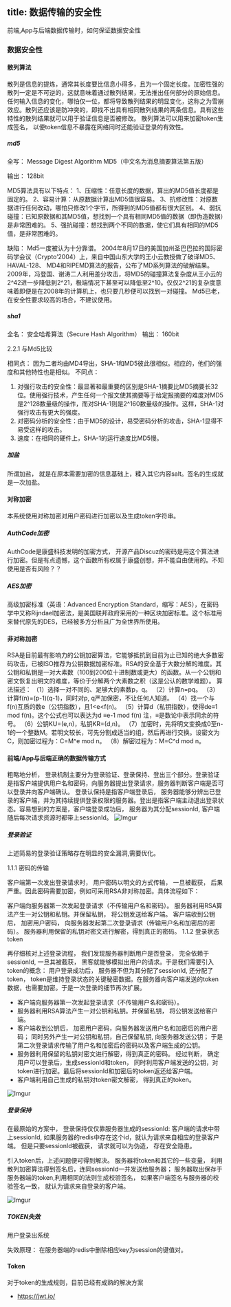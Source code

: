 title: 数据传输的安全性
---

前端,App与后端数据传输时，如何保证数据安全性

### 数据安全性

#### 散列算法

散列是信息的提炼，通常其长度要比信息小得多，且为一个固定长度。加密性强的散列一定是不可逆的，这就意味着通过散列结果，无法推出任何部分的原始信息。任何输入信息的变化，哪怕仅一位，都将导致散列结果的明显变化，这称之为雪崩效应。散列还应该是防冲突的，即找不出具有相同散列结果的两条信息。具有这些特性的散列结果就可以用于验证信息是否被修改。
散列算法可以用来加密token生成签名， 以便token信息不暴露在网络同时还能验证登录的有效性。

#####  md5

全写： Message Digest Algorithm MD5（中文名为消息摘要算法第五版）

输出： 128bit

MD5算法具有以下特点：
1、压缩性：任意长度的数据，算出的MD5值长度都是固定的。
2、容易计算：从原数据计算出MD5值很容易。
3、抗修改性：对原数据进行任何改动，哪怕只修改1个字节，所得到的MD5值都有很大区别。
4、弱抗碰撞：已知原数据和其MD5值，想找到一个具有相同MD5值的数据（即伪造数据）是非常困难的。
5、强抗碰撞：想找到两个不同的数据，使它们具有相同的MD5值，是非常困难的。

缺陷：
Md5一度被认为十分靠谱。
2004年8月17日的美国加州圣巴巴拉的国际密码学会议（Crypto’2004）上，来自中国山东大学的王小云教授做了破译MD5、HAVAL-128、 MD4和RIPEMD算法的报告，公布了MD系列算法的破解结果。
2009年，冯登国、谢涛二人利用差分攻击，将MD5的碰撞算法复杂度从王小云的2^42进一步降低到2^21，极端情况下甚至可以降低至2^10。仅仅2^21的复杂度意味着即便是在2008年的计算机上，也只要几秒便可以找到一对碰撞。
Md5已老， 在安全性要求较高的场合，不建议使用。

##### sha1

全名： 安全哈希算法（Secure Hash Algorithm）
输出： 160bit

2.2.1 与Md5比较

相同点：
因为二者均由MD4导出，SHA-1和MD5彼此很相似。相应的，他们的强度和其他特性也是相似。
不同点：
1. 对强行攻击的安全性：最显著和最重要的区别是SHA-1摘要比MD5摘要长32 位。使用强行技术，产生任何一个报文使其摘要等于给定报摘要的难度对MD5是2^128数量级的操作，而对SHA-1则是2^160数量级的操作。这样，SHA-1对强行攻击有更大的强度。
2. 对密码分析的安全性：由于MD5的设计，易受密码分析的攻击，SHA-1显得不易受这样的攻击。
3. 速度：在相同的硬件上，SHA-1的运行速度比MD5慢。

##### 加盐

所谓加盐， 就是在原本需要加密的信息基础上，糅入其它内容salt。签名的生成就是一次加盐。

#### 对称加密

本系统使用对称加密对用户密码进行加密以及生成token字符串。

##### AuthCode加密

AuthCode是康盛科技发明的加密方式， 开源产品Discuz的密码是用这个算法进行加密。但是有点遗憾，这个函数所有权属于康盛创想，并不能自由使用的。不知使用是否有风险？？

##### AES加密

高级加密标准（英语：Advanced Encryption Standard，缩写：AES），在密码学中又称Rijndael加密法，是美国联邦政府采用的一种区块加密标准。这个标准用来替代原先的DES，已经被多方分析且广为全世界所使用。

#### 非对称加密

RSA是目前最有影响力的公钥加密算法，它能够抵抗到目前为止已知的绝大多数密码攻击，已被ISO推荐为公钥数据加密标准。RSA的安全基于大数分解的难度。其公钥和私钥是一对大素数（100到200位十进制数或更大）的函数。从一个公钥和密文恢复出明文的难度，等价于分解两个大素数之积（这是公认的数学难题）。
算法描述：
（1）选择一对不同的、足够大的素数p，q。
（2）计算n=pq。
（3）计算f(n)=(p-1)(q-1)，同时对p, q严加保密，不让任何人知道。
（4）找一个与f(n)互质的数e（公钥指数），且1<e<f(n)。
（5）计算d（私钥指数），使得de≡1 mod f(n)。这个公式也可以表达为d ≡e-1 mod f(n)
注，≡是数论中表示同余的符号。
（6）公钥KU=(e,n)，私钥KR=(d,n)。
（7）加密时，先将明文变换成0至n-1的一个整数M。若明文较长，可先分割成适当的组，然后再进行交换。设密文为C，则加密过程为：C=M^e mod n。
（8）解密过程为：M=C^d mod n。


#### 前端/App与后端正确的数据传输方式

粗略地分析， 登录机制主要分为登录验证、登录保持、登出三个部分。登录验证是指客户端提供用户名和密码，向服务器提出登录请求，服务器判断客户端是否可以登录并向客户端确认。 登录认保持是指客户端登录后， 服务器能够分辨出已登录的客户端，并为其持续提供登录权限的服务器。登出是指客户端主动退出登录状态。容易想到的方案是，客户端登录成功后， 服务器为其分配sessionId, 客户端随后每次请求资源时都带上sessionId。
![Imgur](http://i.imgur.com/w02MJ76.png)

##### 登录验证

上述简易的登录验证策略存在明显的安全漏洞,需要优化。

 

1.1.1 密码的传输

客户端第一次发出登录请求时， 用户密码以明文的方式传输， 一旦被截获， 后果严重。因此密码需要加密，例如可采用RSA非对称加密。具体流程如下：

客户端向服务器第一次发起登录请求（不传输用户名和密码）。
服务器利用RSA算法产生一对公钥和私钥。并保留私钥， 将公钥发送给客户端。
客户端收到公钥后， 加密用户密码， 向服务器发起第二次登录请求（传输用户名和加密后的密码）。
服务器利用保留的私钥对密文进行解密，得到真正的密码。
1.1.2 登录状态token

再仔细核对上述登录流程， 我们发现服务器判断用户是否登录， 完全依赖于sessionId, 一旦其被截获， 黑客就能够模拟出用户的请求。于是我们需要引入token的概念： 用户登录成功后， 服务器不但为其分配了sessionId, 还分配了token， token是维持登录状态的关键秘密数据。在服务器向客户端发送的token数据，也需要加密。于是一次登录的细节再次扩展。

* 客户端向服务器第一次发起登录请求（不传输用户名和密码）。
* 服务器利用RSA算法产生一对公钥和私钥。并保留私钥， 将公钥发送给客户端。
* 客户端收到公钥后， 加密用户密码，向服务器发送用户名和加密后的用户密码； 同时另外产生一对公钥和私钥，自己保留私钥, 向服务器发送公钥； 于是第二次登录请求传输了用户名和加密后的密码以及客户端生成的公钥。
* 服务器利用保留的私钥对密文进行解密，得到真正的密码。 经过判断， 确定用户可以登录后，生成sessionId和token， 同时利用客户端发送的公钥，对token进行加密。最后将sessionId和加密后的token返还给客户端。
* 客户端利用自己生成的私钥对token密文解密， 得到真正的token。

![Imgur](http://i.imgur.com/fypApom.png)

##### 登录保持

在最原始的方案中， 登录保持仅仅靠服务器生成的sessionId: 客户端的请求中带上sessionId, 如果服务器的redis中存在这个id，就认为请求来自相应的登录客户端。 但是只要sessionId被截获， 请求就可以为伪造， 存在安全隐患。

引入token后，上述问题便可得到解决。 服务器将token和其它的一些变量， 利用散列加密算法得到签名后，连同sessionId一并发送给服务器； 服务器取出保存于服务器端的token,利用相同的法则生成校验签名， 如果客户端签名与服务器的校验签名一致， 就认为请求来自登录的客户端。

![Imgur](http://i.imgur.com/wsPD85E.png)

##### TOKEN失效

用户登录出系统

失效原理：
在服务器端的redis中删除相应key为session的键值对。


#### Token

对于token的生成规则，目前已经有成熟的解决方案
 * https://jwt.io/
